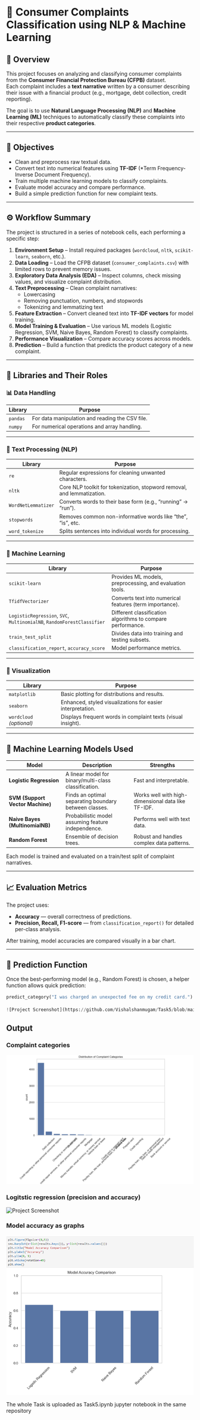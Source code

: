 # 🧠 Consumer Complaints Classification using NLP & Machine Learning

## 📘 Overview

This project focuses on analyzing and classifying consumer complaints from the **Consumer Financial Protection Bureau (CFPB)** dataset.  
Each complaint includes a **text narrative** written by a consumer describing their issue with a financial product (e.g., mortgage, debt collection, credit reporting).  

The goal is to use **Natural Language Processing (NLP)** and **Machine Learning (ML)** techniques to automatically classify these complaints into their respective **product categories**.

---

## 🎯 Objectives

- Clean and preprocess raw textual data.  
- Convert text into numerical features using **TF-IDF** (*Term Frequency-Inverse Document Frequency).  
- Train multiple machine learning models to classify complaints.  
- Evaluate model accuracy and compare performance.  
- Build a simple prediction function for new complaint texts.

---

## ⚙️ Workflow Summary

The project is structured in a series of notebook cells, each performing a specific step:

1. **Environment Setup** – Install required packages (`wordcloud`, `nltk`, `scikit-learn`, `seaborn`, etc.).  
2. **Data Loading** – Load the CFPB dataset (`consumer_complaints.csv`) with limited rows to prevent memory issues.  
3. **Exploratory Data Analysis (EDA)** – Inspect columns, check missing values, and visualize complaint distribution.  
4. **Text Preprocessing** – Clean complaint narratives:
   - Lowercasing  
   - Removing punctuation, numbers, and stopwords  
   - Tokenizing and lemmatizing text  
5. **Feature Extraction** – Convert cleaned text into **TF-IDF vectors** for model training.  
6. **Model Training & Evaluation** – Use various ML models (Logistic Regression, SVM, Naive Bayes, Random Forest) to classify complaints.  
7. **Performance Visualization** – Compare accuracy scores across models.  
8. **Prediction** – Build a function that predicts the product category of a new complaint.

---

## 🧩 Libraries and Their Roles

### 📊 **Data Handling**
| Library | Purpose |
|----------|----------|
| `pandas` | For data manipulation and reading the CSV file. |
| `numpy` | For numerical operations and array handling. |

---

### 🧹 **Text Processing (NLP)**
| Library | Purpose |
|----------|----------|
| `re` | Regular expressions for cleaning unwanted characters. |
| `nltk` | Core NLP toolkit for tokenization, stopword removal, and lemmatization. |
| `WordNetLemmatizer` | Converts words to their base form (e.g., “running” → “run”). |
| `stopwords` | Removes common non-informative words like “the”, “is”, etc. |
| `word_tokenize` | Splits sentences into individual words for processing. |

---

### 🤖 **Machine Learning**
| Library | Purpose |
|----------|----------|
| `scikit-learn` | Provides ML models, preprocessing, and evaluation tools. |
| `TfidfVectorizer` | Converts text into numerical features (term importance). |
| `LogisticRegression`, `SVC`, `MultinomialNB`, `RandomForestClassifier` | Different classification algorithms to compare performance. |
| `train_test_split` | Divides data into training and testing subsets. |
| `classification_report`, `accuracy_score` | Model performance metrics. |

---

### 🎨 **Visualization**
| Library | Purpose |
|----------|----------|
| `matplotlib` | Basic plotting for distributions and results. |
| `seaborn` | Enhanced, styled visualizations for easier interpretation. |
| `wordcloud` *(optional)* | Displays frequent words in complaint texts (visual insight). |

---

## 🧠 Machine Learning Models Used

| Model | Description | Strengths |
|--------|--------------|------------|
| **Logistic Regression** | A linear model for binary/multi-class classification. | Fast and interpretable. |
| **SVM (Support Vector Machine)** | Finds an optimal separating boundary between classes. | Works well with high-dimensional data like TF-IDF. |
| **Naive Bayes (MultinomialNB)** | Probabilistic model assuming feature independence. | Performs well with text data. |
| **Random Forest** | Ensemble of decision trees. | Robust and handles complex data patterns. |

Each model is trained and evaluated on a train/test split of complaint narratives.

---

## 📈 Evaluation Metrics

The project uses:
- **Accuracy** — overall correctness of predictions.
- **Precision, Recall, F1-score** — from `classification_report()` for detailed per-class analysis.

After training, model accuracies are compared visually in a bar chart.

---

## 💬 Prediction Function

Once the best-performing model (e.g., Random Forest) is chosen, a helper function allows quick prediction:


```python
predict_category("I was charged an unexpected fee on my credit card.")

![Project Screenshot](https://github.com/Vishalshanmugam/Task5/blob/main/Screeenshot/screenshot.png)
```

## Output 

### Complaint categories

![Project Screenshot](https://github.com/Vishalshanmugam/Task5/blob/main/Screeenshot/screenshot2.png)

### Logitstic regression (precision and accuracy)

![Project Screenshot](https://github.com/Vishalshanmugam/Task5/blob/main/Screeenshot/screenshot3.png)

### Model accuracy as graphs

![Project Screenshot](https://github.com/Vishalshanmugam/Task5/blob/main/Screeenshot/screenshot4.png)

The whole Task is uploaded as Task5.ipynb jupyter notebook in the same repository

